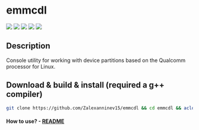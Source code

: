 # emmcdl

[![](https://img.shields.io/badge/OS-Linux-orange?logo=linux)](https://github.com/Zalexanninev15/emmcdl)
[![](https://img.shields.io/github/last-commit/Zalexanninev15/emmcdl)](https://github.com/Zalexanninev15/emmcdl/commits/master)
[![](https://img.shields.io/badge/license-GPLv3-green.svg)](LICENSE)
[![](https://img.shields.io/badge/donate-QIWI-FF8C00.svg)](https://qiwi.com/n/ZALEXANNINEV15)
[![](https://img.shields.io/badge/donate-YooMoney-8B3FFD.svg)](https://yoomoney.ru/to/410015106319420)

## Description

Console utility for working with device partitions based on the Qualcomm processor for Linux.

## Download & build & install (required a g++ compiler)
```bash
git clone https://github.com/Zalexanninev15/emmcdl && cd emmcdl && aclocal && autoconf && automake --add-missing && ./configure && make && sudo cp emmcdl /usr/bin/emmcdl && cd .. && rm -rf emmcdl
```
#### How to use? - [README](https://github.com/Zalexanninev15/emmcdl/blob/master/README)
